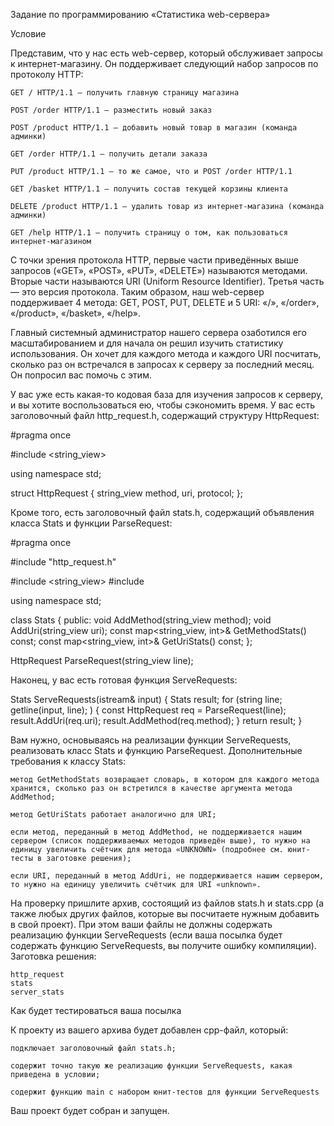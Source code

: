 
Задание по программированию «Статистика web-сервера»

 
Условие

Представим, что у нас есть web-сервер, который обслуживает запросы к интернет-магазину. Он поддерживает следующий набор запросов по протоколу HTTP:

    GET / HTTP/1.1 — получить главную страницу магазина

    POST /order HTTP/1.1 — разместить новый заказ

    POST /product HTTP/1.1 — добавить новый товар в магазин (команда админки)

    GET /order HTTP/1.1 — получить детали заказа

    PUT /product HTTP/1.1 — то же самое, что и POST /order HTTP/1.1

    GET /basket HTTP/1.1 — получить состав текущей корзины клиента

    DELETE /product HTTP/1.1 — удалить товар из интернет-магазина (команда админки)

    GET /help HTTP/1.1 — получить страницу о том, как пользоваться интернет-магазином

С точки зрения протокола HTTP, первые части приведённых выше запросов («GET», «POST», «PUT», «DELETE») называются методами. Вторые части называются URI (Uniform Resource Identifier). Третья часть — это версия протокола. Таким образом, наш web-сервер поддерживает 4 метода: GET, POST, PUT, DELETE и 5 URI: «/», «/order», «/product», «/basket», «/help».

Главный системный администратор нашего сервера озаботился его масштабированием и для начала он решил изучить статистику использования. Он хочет для каждого метода и каждого URI посчитать, сколько раз он встречался в запросах к серверу за последний месяц. Он попросил вас помочь с этим.

У вас уже есть какая-то кодовая база для изучения запросов к серверу, и вы хотите воспользоваться ею, чтобы сэкономить время. У вас есть заголовочный файл http_request.h, содержащий структуру HttpRequest:

#pragma once

#include <string_view>

using namespace std;

struct HttpRequest {
  string_view method, uri, protocol;
};

 

Кроме того, есть заголовочный файл stats.h, содержащий объявления класса Stats и функции ParseRequest:

#pragma once

#include "http_request.h"

#include <string_view>
#include <map>

using namespace std;

class Stats {
public:
  void AddMethod(string_view method);
  void AddUri(string_view uri);
  const map<string_view, int>& GetMethodStats() const;
  const map<string_view, int>& GetUriStats() const;
};

HttpRequest ParseRequest(string_view line);

 

Наконец, у вас есть готовая функция ServeRequests:

Stats ServeRequests(istream& input) {
  Stats result;
  for (string line; getline(input, line); ) {
    const HttpRequest req = ParseRequest(line);
    result.AddUri(req.uri);
    result.AddMethod(req.method);
  }
  return result;
}

 

Вам нужно, основываясь на реализации функции ServeRequests, реализовать класс Stats и функцию ParseRequest. Дополнительные требования к классу Stats:

    метод GetMethodStats возвращает словарь, в котором для каждого метода хранится, сколько раз он встретился в качестве аргумента метода AddMethod;

    метод GetUriStats работает аналогично для URI;

    если метод, переданный в метод AddMethod, не поддерживается нашим сервером (список поддерживаемых методов приведён выше), то нужно на единицу увеличить счётчик для метода «UNKNOWN» (подробнее см. юнит-тесты в заготовке решения);

    если URI, переданный в метод AddUri, не поддерживается нашим сервером, то нужно на единицу увеличить счётчик для URI «unknown».

На проверку пришлите архив, состоящий из файлов stats.h и stats.cpp (а также любых других файлов, которые вы посчитаете нужным добавить в свой проект). При этом ваши файлы не должны содержать реализацию функции ServeRequests (если ваша посылка будет содержать функцию ServeRequests, вы получите ошибку компиляции).
Заготовка решения:

    http_request
    stats
    server_stats

Как будет тестироваться ваша посылка

К проекту из вашего архива будет добавлен cpp-файл, который:

    подключает заголовочный файл stats.h;

    содержит точно такую же реализацию функции ServeRequests, какая приведена в условии;

    содержит функцию main с набором юнит-тестов для функции ServeRequests

Ваш проект будет собран и запущен.
